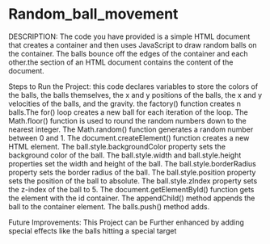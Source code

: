 # Random_ball_movement
DESCRIPTION:
The code you have provided is a simple HTML document that creates a container and then uses JavaScript to draw random balls on the container. The balls bounce off the edges of the container and each other.the section of an HTML document contains the content of the document.

Steps to Run the Project:
this code declares variables to store the colors of the balls, the balls themselves, the x and y positions of the balls, the x and y velocities of the balls, and the gravity. the factory() function creates n balls.The for() loop creates a new ball for each iteration of the loop. The Math.floor() function is used to round the random numbers down to the nearest integer. The Math.random() function generates a random number between 0 and 1. The document.createElement() function creates a new HTML element. The ball.style.backgroundColor property sets the background color of the ball. The ball.style.width and ball.style.height properties set the width and height of the ball. The ball.style.borderRadius property sets the border radius of the ball. The ball.style.position property sets the position of the ball to absolute. The ball.style.zIndex property sets the z-index of the ball to 5. The document.getElementById() function gets the element with the id container. The appendChild() method appends the ball to the container element. The balls.push() method adds.

Future Improvements:
This Project can be Further enhanced by adding special effects like the balls hitting a special target
